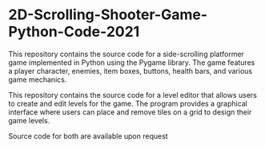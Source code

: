 # 2D-Scrolling-Shooter-Game-Python-Code-2021

This repository contains the source code for a side-scrolling platformer game implemented in Python using the Pygame library. The game features a player character, enemies, item boxes, buttons, health bars, and various game mechanics. 

This repository contains the source code for a level editor that allows users to create and edit levels for the game. The program provides a graphical interface where users can place and remove tiles on a grid to design their game levels.

Source code for both are available upon request
